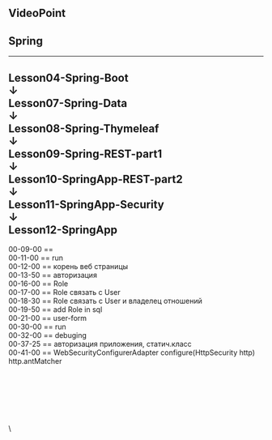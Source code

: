 
VideoPoint
---
Spring
---
---
Lesson04-Spring-Boot  
↓  
Lesson07-Spring-Data  
↓  
Lesson08-Spring-Thymeleaf  
↓  
Lesson09-Spring-REST-part1  
↓  
Lesson10-SpringApp-REST-part2  
↓  
Lesson11-SpringApp-Security   
↓   
**Lesson12-SpringApp**   
---  

00-09-00 ==   
00-11-00 == run  
00-12-00 == корень веб страницы  
00-13-50 == авторизация    
00-16-00 == Role    
00-17-00 == Role связать с User   
00-18-30 == Role связать с User и владелец отношений  
00-19-50 == add Role in sql  
00-21-00 == user-form  
00-30-00 == run  
00-32-00 == debuging  
00-37-25 == авторизация приложения, статич.класс  
00-41-00 == WebSecurityConfigurerAdapter configure(HttpSecurity http) http.antMatcher  




















\
\
\
\
\
\
\

